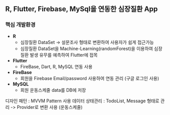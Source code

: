 ## R, Flutter, Firebase, MySql을 연동한 심장질환 App

 ### 핵심 개발환경
  - **R** 
    - 심장질환 DataSet -> 설문조사 형태로 변환하여 사용자가 쉽게 접근가능 
    - 심장질환 DataSet을 Machine-Learning(randomForest)을 이용하여 심장질환 발생 유무를 예측하여 Flutter에 접목 
  - **Flutter**
    - FireBase, Dart, R, MySQL 연동 사용
  - **FireBase**
    - 회원을 Firebase Email/password 사용하여 연동 관리 (구글 로그인 사용) 
  - **MySQL**
    - 회원 운동스케줄 data를 DB에 저장
  
  디자인 패턴 : MVVM Pattern 사용 
  데이터 상태관리 : TodoList, Message 형태로 관리 -> Provider로 변환 사용 (운동스케줄)

